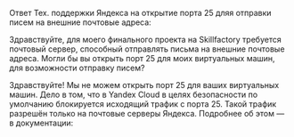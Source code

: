Ответ Тех. поддержки Яндекса на открытие порта 25 дляя отправки писем на внешние почтовые адреса:

Здравствуйте, для моего финального проекта на Skillfactory требуется почтовый сервер, способный отправлять письма на внешние почтовые адреса. 
Могли бы вы открыть порт 25 для моих виртуальных машин, для возможности отправку писем?

Здравствуйте!
Мы не можем открыть порт 25 для ваших виртуальных машин. Дело в том, что в Yandex Cloud в целях безопасности по умолчанию блокируется исходящий трафик с порта 25. 
Такой трафик разрешён только на почтовые серверы Яндекса. Подробнее об этом — в документации: 
